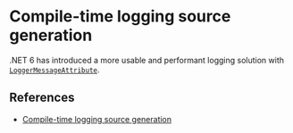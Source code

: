 # Compile-time logging source generation

.NET 6 has introduced a more usable and performant logging solution with
[`LoggerMessageAttribute`](https://docs.microsoft.com/dotnet/api/microsoft.extensions.logging.loggermessageattribute).

## References

* [Compile-time logging source generation](https://docs.microsoft.com/dotnet/core/extensions/logger-message-generator)
